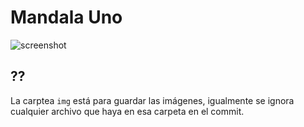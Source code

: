 # Mandala Uno

![screenshot](https://scontent-atl.xx.fbcdn.net/hphotos-xpt1/v/t1.0-9/11141175_10206613340040862_1407128041553789892_n.jpg?oh=b4e42ce536011782331e0e342289a3ed&oe=559A82B4)

## ?? 

La carptea `img` está para guardar las imágenes, igualmente se ignora cualquier archivo que haya en esa carpeta en el commit. 